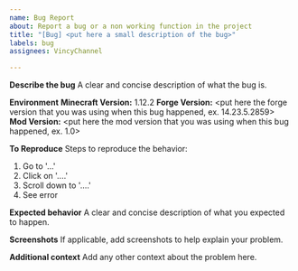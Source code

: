 ```yaml
---
name: Bug Report
about: Report a bug or a non working function in the project
title: "[Bug] <put here a small description of the bug>"
labels: bug
assignees: VincyChannel

---
```


**Describe the bug**
A clear and concise description of what the bug is.

**Environment**
**Minecraft Version:** 1.12.2
**Forge Version:** <put here the forge version that you was using when this bug happened, ex. 14.23.5.2859>
**Mod Version:** <put here the mod version that you was using when this bug happened, ex. 1.0>

**To Reproduce**
Steps to reproduce the behavior:
1. Go to '...'
2. Click on '....'
3. Scroll down to '....'
4. See error

**Expected behavior**
A clear and concise description of what you expected to happen.

**Screenshots**
If applicable, add screenshots to help explain your problem.

**Additional context**
Add any other context about the problem here.
